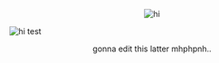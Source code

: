 <p align="center"> <img src="https://cdn.discordapp.com/attachments/1249282295094054984/1426829843236130948/Tumblr_l_669176792388631.gif?ex=68eca657&is=68eb54d7&hm=cddccb174fa63a4b00197de3cbfa7b3c8255e3ff0ed21ed6aa73fc2d350f554b&" alt="hi" />

<p align="left"> <img src="https://cdn.discordapp.com/attachments/1249282295094054984/1426829947124584458/Tumblr_l_669239038187878.gif?ex=68eca670&is=68eb54f0&hm=186b6a84678ad0928a69ca43fac087c5f41ca4107ffb49a5b7ae46d18d7aff42&" alt="hi" /> test

<p align="center"> gonna edit this latter mhphpnh..
